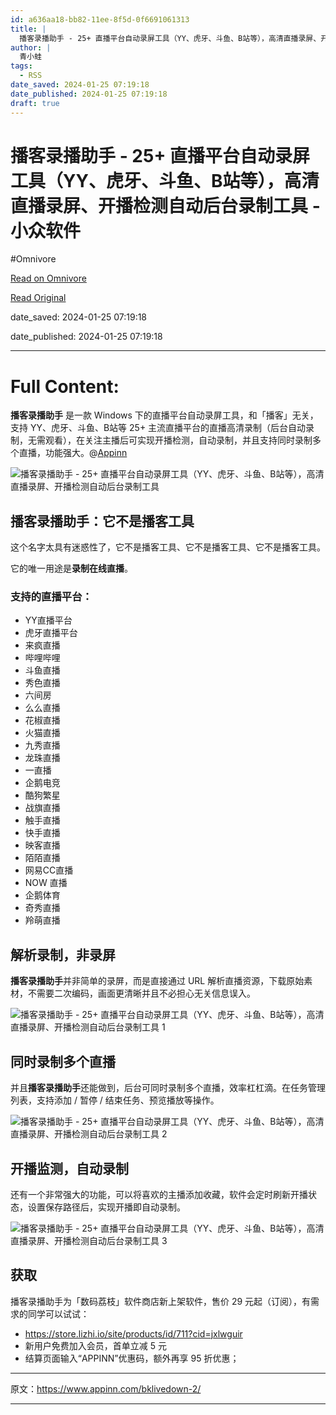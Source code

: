 ```yaml
---
id: a636aa18-bb82-11ee-8f5d-0f6691061313
title: |
  播客录播助手 - 25+ 直播平台自动录屏工具（YY、虎牙、斗鱼、B站等），高清直播录屏、开播检测自动后台录制工具 - 小众软件
author: |
  青小蛙
tags:
  - RSS
date_saved: 2024-01-25 07:19:18
date_published: 2024-01-25 07:19:18
draft: true
---
```


# 播客录播助手 - 25+ 直播平台自动录屏工具（YY、虎牙、斗鱼、B站等），高清直播录屏、开播检测自动后台录制工具 - 小众软件
#Omnivore

[Read on Omnivore](https://omnivore.app/me/25-yy-b-18d40bb4150)

[Read Original](https://www.appinn.com/bklivedown-2/)

date_saved: 2024-01-25 07:19:18

date_published: 2024-01-25 07:19:18

--- 

# Full Content: 

**播客录播助手** 是一款 Windows 下的直播平台自动录屏工具，和「播客」无关，支持 YY、虎牙、斗鱼、B站等 25+ 主流直播平台的直播高清录制（后台自动录制，无需观看），在关注主播后可实现开播检测，自动录制，并且支持同时录制多个直播，功能强大。@[Appinn](https://www.appinn.com/bklivedown-2/)

![播客录播助手 - 25+ 直播平台自动录屏工具（YY、虎牙、斗鱼、B站等），高清直播录屏、开播检测自动后台录制工具](https://proxy-prod.omnivore-image-cache.app/1608x700,sq3FbD0gmdNpjShUohy-yYrHvkDk47oZwKYoIDBZFg8M/https://www.appinn.com/wp-content/uploads/2024/01/Appinn-feature-images-65.jpg "播客录播助手 - 25+ 直播平台自动录屏工具（YY、虎牙、斗鱼、B站等），高清直播录屏、开播检测自动后台录制工具 1")

## 播客录播助手：它不是播客工具

这个名字太具有迷惑性了，它不是播客工具、它不是播客工具、它不是播客工具。

它的唯一用途是**录制在线直播**。

### 支持的直播平台：

* YY直播平台
* 虎牙直播平台
* 来疯直播
* 哔哩哔哩
* 斗鱼直播
* 秀色直播
* 六间房
* 么么直播
* 花椒直播
* 火猫直播
* 九秀直播
* 龙珠直播
* 一直播
* 企鹅电竞
* 酷狗繁星
* 战旗直播
* 触手直播
* 快手直播
* 映客直播
* 陌陌直播
* 网易CC直播
* NOW 直播
* 企鹅体育
* 奇秀直播
* 羚萌直播

## 解析录制，非录屏

**播客录播助手**并非简单的录屏，而是直接通过 URL 解析直播资源，下载原始素材，不需要二次编码，画面更清晰并且不必担心无关信息误入。

![播客录播助手 - 25+ 直播平台自动录屏工具（YY、虎牙、斗鱼、B站等），高清直播录屏、开播检测自动后台录制工具 1](https://proxy-prod.omnivore-image-cache.app/1200x689,sO6DxwjrdvdNNTjepx5qLVO2c8uamiqAOXxy-tFv0aVE/https://www.appinn.com/wp-content/uploads/2024/01/b_2.jpg "播客录播助手 - 25+ 直播平台自动录屏工具（YY、虎牙、斗鱼、B站等），高清直播录屏、开播检测自动后台录制工具 2")

## 同时录制多个直播

并且**播客录播助手**还能做到，后台可同时录制多个直播，效率杠杠滴。在任务管理列表，支持添加 / 暂停 / 结束任务、预览播放等操作。

![播客录播助手 - 25+ 直播平台自动录屏工具（YY、虎牙、斗鱼、B站等），高清直播录屏、开播检测自动后台录制工具 2](https://proxy-prod.omnivore-image-cache.app/1200x699,s3zC3qnb8dXQxpD9XRFyJ_2bGrl6IYExXC0lT1rmnW4w/https://www.appinn.com/wp-content/uploads/2024/01/b_3.jpg "播客录播助手 - 25+ 直播平台自动录屏工具（YY、虎牙、斗鱼、B站等），高清直播录屏、开播检测自动后台录制工具 3")

## 开播监测，自动录制

还有一个非常强大的功能，可以将喜欢的主播添加收藏，软件会定时刷新开播状态，设置保存路径后，实现开播即自动录制。

![播客录播助手 - 25+ 直播平台自动录屏工具（YY、虎牙、斗鱼、B站等），高清直播录屏、开播检测自动后台录制工具 3](https://proxy-prod.omnivore-image-cache.app/1200x724,soZF8h8RYDRLRHbSW-kIbq41ZldzcR00AgMHyiSjX_Ts/https://www.appinn.com/wp-content/uploads/2024/01/b_4.jpg "播客录播助手 - 25+ 直播平台自动录屏工具（YY、虎牙、斗鱼、B站等），高清直播录屏、开播检测自动后台录制工具 4")

## 获取

播客录播助手为「数码荔枝」软件商店新上架软件，售价 29 元起（订阅），有需求的同学可以试试：

* <https://store.lizhi.io/site/products/id/711?cid=jxlwguir>
* 新用户免费加入会员，首单立减 5 元
* 结算页面输入“APPINN”优惠码，额外再享 95 折优惠；

---

原文：https://www.appinn.com/bklivedown-2/

---

